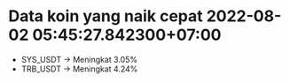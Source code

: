 # Data koin yang naik cepat 2022-08-02 05:45:27.842300+07:00

* SYS_USDT -> Meningkat 3.05%
* TRB_USDT -> Meningkat 4.24%
